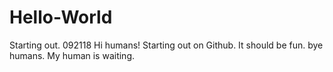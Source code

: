 # Hello-World
Starting out. 092118
Hi humans! 
Starting out on Github. It should be fun.
bye humans. My human is waiting.
